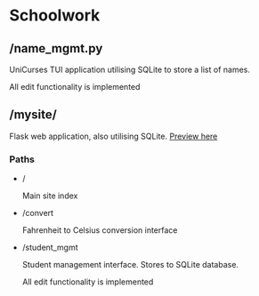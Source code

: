 # Schoolwork

## /name_mgmt.py

UniCurses TUI application utilising SQLite to store a list of names.

All edit functionality is implemented

## /mysite/

Flask web application, also utilising SQLite. [Preview here](https://visual.eu.pythonanywhere.com)

### Paths

- /
  
  Main site index
  
- /convert

  Fahrenheit to Celsius conversion interface

- /student_mgmt
  
  Student management interface. Stores to SQLite database.
  
  All edit functionality is implemented
